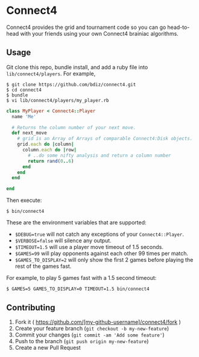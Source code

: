 # Connect4

Connect4 provides the grid and tournament code so you can go head-to-head
with your friends using your own Connect4 brainiac algorithms.

## Usage

Git clone this repo, bundle install, and add a ruby file into `lib/connect4/players`. For example,

    $ git clone https://github.com/bdiz/connect4.git
    $ cd connect4
    $ bundle
    $ vi lib/connect4/players/my_player.rb

```ruby
class MyPlayer < Connect4::Player
  name 'Me'

  # Returns the column number of your next move.
  def next_move
    # grid is an Array of Arrays of comparable Connect4:Disk objects.
    grid.each do |column|
      column.each do |row|
        # ..do some nifty analysis and return a column number
        return rand(0..6)
      end
    end
  end

end
```

Then execute:

    $ bin/connect4

These are the environment variables that are supported:

  * `$DEBUG=true` will not catch any exceptions of your `Connect4::Player`.
  * `$VERBOSE=false` will silence any output.
  * `$TIMEOUT=1.5` will use a player move timeout of 1.5 seconds.
  * `$GAMES=99` will play opponents against each other 99 times per match.
  * `$GAMES_TO_DISPLAY=2` will only show the first 2 games before playing the rest of the games fast.

For example, to play 5 games fast with a 1.5 second timeout:

    $ GAMES=5 GAMES_TO_DISPLAY=0 TIMEOUT=1.5 bin/connect4

## Contributing

1. Fork it ( https://github.com/[my-github-username]/connect4/fork )
2. Create your feature branch (`git checkout -b my-new-feature`)
3. Commit your changes (`git commit -am 'Add some feature'`)
4. Push to the branch (`git push origin my-new-feature`)
5. Create a new Pull Request

